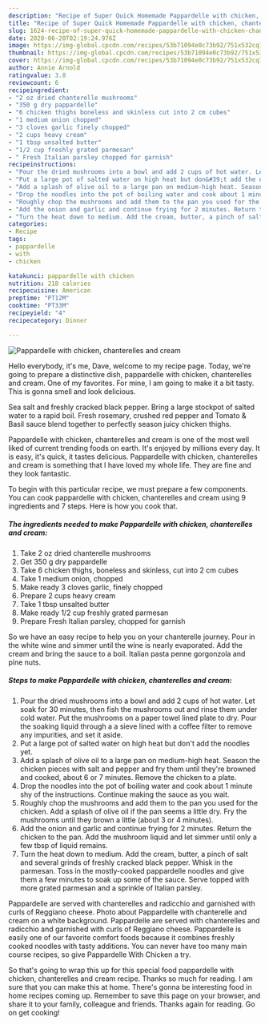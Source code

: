 ```yaml
---
description: "Recipe of Super Quick Homemade Pappardelle with chicken, chanterelles and cream"
title: "Recipe of Super Quick Homemade Pappardelle with chicken, chanterelles and cream"
slug: 1624-recipe-of-super-quick-homemade-pappardelle-with-chicken-chanterelles-and-cream
date: 2020-06-20T02:19:24.976Z
image: https://img-global.cpcdn.com/recipes/53b71094e0c73b92/751x532cq70/pappardelle-with-chicken-chanterelles-and-cream-recipe-main-photo.jpg
thumbnail: https://img-global.cpcdn.com/recipes/53b71094e0c73b92/751x532cq70/pappardelle-with-chicken-chanterelles-and-cream-recipe-main-photo.jpg
cover: https://img-global.cpcdn.com/recipes/53b71094e0c73b92/751x532cq70/pappardelle-with-chicken-chanterelles-and-cream-recipe-main-photo.jpg
author: Annie Arnold
ratingvalue: 3.8
reviewcount: 6
recipeingredient:
- "2 oz dried chanterelle mushrooms"
- "350 g dry pappardelle"
- "6 chicken thighs boneless and skinless cut into 2 cm cubes"
- "1 medium onion chopped"
- "3 cloves garlic finely chopped"
- "2 cups heavy cream"
- "1 tbsp unsalted butter"
- "1/2 cup freshly grated parmesan"
- " Fresh Italian parsley chopped for garnish"
recipeinstructions:
- "Pour the dried mushrooms into a bowl and add 2 cups of hot water. Let soak for 30 minutes, then fish the mushrooms out and rinse them under cold water. Put the mushrooms on a paper towel lined plate to dry. Pour the soaking liquid through a a sieve lined with a coffee filter to remove any impurities, and set it aside."
- "Put a large pot of salted water on high heat but don&#39;t add the noodles yet."
- "Add a splash of olive oil to a large pan on medium-high heat. Season the chicken pieces with salt and pepper and fry them until they&#39;re browned and cooked, about 6 or 7 minutes. Remove the chicken to a plate."
- "Drop the noodles into the pot of boiling water and cook about 1 minute shy of the instructions. Continue making the sauce as you wait."
- "Roughly chop the mushrooms and add them to the pan you used for the chicken. Add a splash of olive oil if the pan seems a little dry. Fry the mushrooms until they brown a little (about 3 or 4 minutes)."
- "Add the onion and garlic and continue frying for 2 minutes. Return the chicken to the pan. Add the mushroom liquid and let simmer until only a few tbsp of liquid remains."
- "Turn the heat down to medium. Add the cream, butter, a pinch of salt and several grinds of freshly cracked black pepper. Whisk in the parmesan. Toss in the mostly-cooked pappardelle noodles and give them a few minutes to soak up some of the sauce. Serve topped with more grated parmesan and a sprinkle of Italian parsley."
categories:
- Recipe
tags:
- pappardelle
- with
- chicken

katakunci: pappardelle with chicken 
nutrition: 218 calories
recipecuisine: American
preptime: "PT12M"
cooktime: "PT33M"
recipeyield: "4"
recipecategory: Dinner

---
```



![Pappardelle with chicken, chanterelles and cream](https://img-global.cpcdn.com/recipes/53b71094e0c73b92/751x532cq70/pappardelle-with-chicken-chanterelles-and-cream-recipe-main-photo.jpg)

Hello everybody, it's me, Dave, welcome to my recipe page. Today, we're going to prepare a distinctive dish, pappardelle with chicken, chanterelles and cream. One of my favorites. For mine, I am going to make it a bit tasty. This is gonna smell and look delicious.

Sea salt and freshly cracked black pepper. Bring a large stockpot of salted water to a rapid boil. Fresh rosemary, crushed red pepper and Tomato &amp; Basil sauce blend together to perfectly season juicy chicken thighs.

Pappardelle with chicken, chanterelles and cream is one of the most well liked of current trending foods on earth. It's enjoyed by millions every day. It is easy, it's quick, it tastes delicious. Pappardelle with chicken, chanterelles and cream is something that I have loved my whole life. They are fine and they look fantastic.


To begin with this particular recipe, we must prepare a few components. You can cook pappardelle with chicken, chanterelles and cream using 9 ingredients and 7 steps. Here is how you cook that.

<!--inarticleads1-->

##### The ingredients needed to make Pappardelle with chicken, chanterelles and cream:

1. Take 2 oz dried chanterelle mushrooms
1. Get 350 g dry pappardelle
1. Take 6 chicken thighs, boneless and skinless, cut into 2 cm cubes
1. Take 1 medium onion, chopped
1. Make ready 3 cloves garlic, finely chopped
1. Prepare 2 cups heavy cream
1. Take 1 tbsp unsalted butter
1. Make ready 1/2 cup freshly grated parmesan
1. Prepare  Fresh Italian parsley, chopped for garnish


So we have an easy recipe to help you on your chanterelle journey. Pour in the white wine and simmer until the wine is nearly evaporated. Add the cream and bring the sauce to a boil. Italian pasta penne gorgonzola and pine nuts. 

<!--inarticleads2-->

##### Steps to make Pappardelle with chicken, chanterelles and cream:

1. Pour the dried mushrooms into a bowl and add 2 cups of hot water. Let soak for 30 minutes, then fish the mushrooms out and rinse them under cold water. Put the mushrooms on a paper towel lined plate to dry. Pour the soaking liquid through a a sieve lined with a coffee filter to remove any impurities, and set it aside.
1. Put a large pot of salted water on high heat but don&#39;t add the noodles yet.
1. Add a splash of olive oil to a large pan on medium-high heat. Season the chicken pieces with salt and pepper and fry them until they&#39;re browned and cooked, about 6 or 7 minutes. Remove the chicken to a plate.
1. Drop the noodles into the pot of boiling water and cook about 1 minute shy of the instructions. Continue making the sauce as you wait.
1. Roughly chop the mushrooms and add them to the pan you used for the chicken. Add a splash of olive oil if the pan seems a little dry. Fry the mushrooms until they brown a little (about 3 or 4 minutes).
1. Add the onion and garlic and continue frying for 2 minutes. Return the chicken to the pan. Add the mushroom liquid and let simmer until only a few tbsp of liquid remains.
1. Turn the heat down to medium. Add the cream, butter, a pinch of salt and several grinds of freshly cracked black pepper. Whisk in the parmesan. Toss in the mostly-cooked pappardelle noodles and give them a few minutes to soak up some of the sauce. Serve topped with more grated parmesan and a sprinkle of Italian parsley.


Pappardelle are served with chanterelles and radicchio and garnished with curls of Reggiano cheese. Photo about Pappardelle with chanterelle and cream on a white background. Pappardelle are served with chanterelles and radicchio and garnished with curls of Reggiano cheese. Pappardelle is easily one of our favorite comfort foods because it combines freshly cooked noodles with tasty additions. You can never have too many main course recipes, so give Pappardelle With Chicken a try. 

So that's going to wrap this up for this special food pappardelle with chicken, chanterelles and cream recipe. Thanks so much for reading. I am sure that you can make this at home. There's gonna be interesting food in home recipes coming up. Remember to save this page on your browser, and share it to your family, colleague and friends. Thanks again for reading. Go on get cooking!
